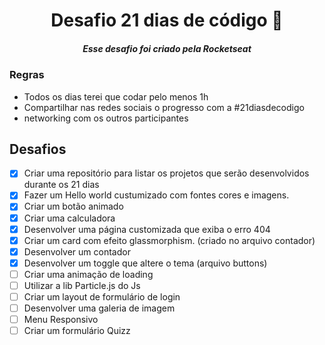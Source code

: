 <div align="center">
<h1> Desafio 21 dias de código 🚀 </h1>
<h5>Esse desafio foi criado pela Rocketseat</h5>
</div>

### Regras

- Todos os dias terei que codar pelo menos 1h
- Compartilhar nas redes sociais o progresso com a #21diasdecodigo
- networking com os outros participantes

## Desafios

- [x] Criar uma repositório para listar os projetos que serão desenvolvidos durante os 21 dias
- [x] Fazer um Hello world custumizado com fontes cores e imagens.
- [x] Criar um botão animado
- [x] Criar uma calculadora
- [x] Desenvolver uma página customizada que exiba o erro 404
- [x] Criar um card com efeito glassmorphism. (criado no arquivo contador)
- [x] Desenvolver um contador
- [x] Desenvolver um toggle que altere o tema (arquivo buttons)
- [ ] Criar uma animação de loading
- [ ] Utilizar a lib Particle.js do Js
- [ ] Criar um layout de formulário de login
- [ ] Desenvolver uma galeria de imagem
- [ ] Menu Responsivo
- [ ] Criar um formulário Quizz
